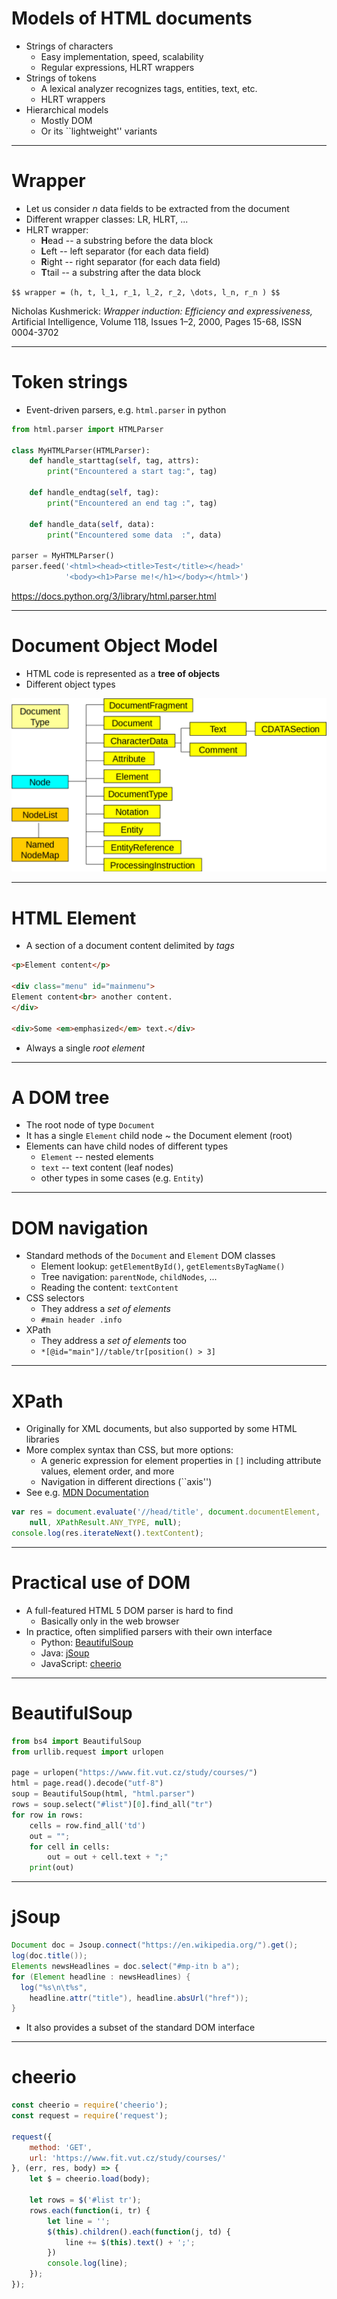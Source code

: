 # Models of HTML documents

- Strings of characters
	- Easy implementation, speed, scalability
	- Regular expressions, HLRT wrappers
- Strings of tokens
	- A lexical analyzer recognizes tags, entities, text, etc.
	- HLRT wrappers
- Hierarchical models
	- Mostly DOM
	- Or its ``lightweight'' variants

---

# Wrapper

- Let us consider *n* data fields to be extracted from the document
- Different wrapper classes: LR, HLRT, ...
- HLRT wrapper:
	- **H**ead -- a substring before the data block
	- **L**eft -- left separator (for each data field)
	- **R**ight -- right separator (for each data field)
	- **T**tail -- a substring after the data block

`$$ wrapper = (h, t, l_1, r_1, l_2, r_2, \dots, l_n, r_n ) $$`

<p class="cite">
Nicholas Kushmerick:
<em>Wrapper induction: Efficiency and expressiveness,</em>
Artificial Intelligence,
Volume 118, Issues 1–2,
2000,
Pages 15-68,
ISSN 0004-3702
</p>

---

# Token strings

- Event-driven parsers, e.g. `html.parser` in python

```python
from html.parser import HTMLParser

class MyHTMLParser(HTMLParser):
    def handle_starttag(self, tag, attrs):
        print("Encountered a start tag:", tag)

    def handle_endtag(self, tag):
        print("Encountered an end tag :", tag)

    def handle_data(self, data):
        print("Encountered some data  :", data)

parser = MyHTMLParser()
parser.feed('<html><head><title>Test</title></head>'
            '<body><h1>Parse me!</h1></body></html>')
```

https://docs.python.org/3/library/html.parser.html

---

# Document Object Model

- HTML code is represented as a **tree of objects**
- Different object types

![Typy DOM objektů](assets/domclasses.svg) <!-- .element: height="600px" -->

---

# HTML Element

- A section of a document content delimited by *tags*

```html
<p>Element content</p>

<div class="menu" id="mainmenu">
Element content<br> another content.
</div>

<div>Some <em>emphasized</em> text.</div>
```

- Always a single *root element*

---

# A DOM tree

- The root node of type `Document`
- It has a single `Element` child node ~ the Document element (root)
- Elements can have child nodes of different types
	- `Element` -- nested elements
	- `text` -- text content (leaf nodes)
	- other types in some cases (e.g. `Entity`)

---

# DOM navigation

- Standard methods of the `Document` and `Element` DOM classes
	- Element lookup: `getElementById()`, `getElementsByTagName()`
	- Tree navigation: `parentNode`, `childNodes`, ...
	- Reading the content: `textContent`
- CSS selectors
	- They address a *set of elements*
	- `#main header .info`
- XPath
	- They address a *set of elements* too
	- `*[@id="main"]//table/tr[position() > 3]`

---

# XPath

- Originally for XML documents, but also supported by some HTML libraries
- More complex syntax than CSS, but more options:
	- A generic expression for element properties in `[]` including attribute values, element order, and more
	- Navigation in different directions (``axis'')
- See e.g. [MDN Documentation](https://developer.mozilla.org/en-US/docs/Web/XPath/Introduction_to_using_XPath_in_JavaScript)

```javascript
var res = document.evaluate('//head/title', document.documentElement,
	null, XPathResult.ANY_TYPE, null);
console.log(res.iterateNext().textContent);

```

---

# Practical use of DOM

- A full-featured HTML 5 DOM parser is hard to find
	- Basically only in the web browser
- In practice, often simplified parsers with their own interface
	- Python: [BeautifulSoup](https://www.crummy.com/software/BeautifulSoup/bs4/doc/)
	- Java: [jSoup](https://jsoup.org/)
	- JavaScript: [cheerio](https://cheerio.js.org/)

---

# BeautifulSoup

```python
from bs4 import BeautifulSoup
from urllib.request import urlopen

page = urlopen("https://www.fit.vut.cz/study/courses/")
html = page.read().decode("utf-8")
soup = BeautifulSoup(html, "html.parser")
rows = soup.select("#list")[0].find_all("tr")
for row in rows:
    cells = row.find_all('td')
    out = "";
    for cell in cells:
        out = out + cell.text + ";"
    print(out)
```

---

# jSoup

```java
Document doc = Jsoup.connect("https://en.wikipedia.org/").get();
log(doc.title());
Elements newsHeadlines = doc.select("#mp-itn b a");
for (Element headline : newsHeadlines) {
  log("%s\n\t%s", 
    headline.attr("title"), headline.absUrl("href"));
}
```

- It also provides a subset of the standard DOM interface

---

# cheerio

```javascript
const cheerio = require('cheerio');
const request = require('request');

request({
    method: 'GET',
    url: 'https://www.fit.vut.cz/study/courses/'
}, (err, res, body) => {
    let $ = cheerio.load(body);

    let rows = $('#list tr');
    rows.each(function(i, tr) {
        let line = '';
        $(this).children().each(function(j, td) {
            line += $(this).text() + ';';
        })
        console.log(line);
    });
});
```
